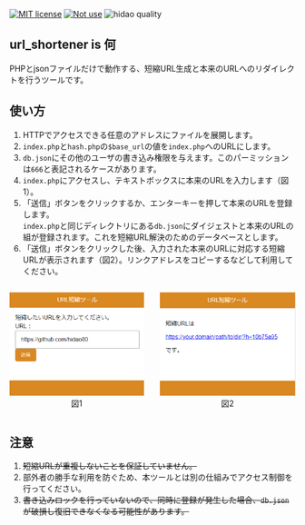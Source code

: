 [![MIT license](https://img.shields.io/badge/license-MIT-blue.svg?style=flat)](LICENSE.md)
[![Not use](https://img.shields.io/badge/Framework-Not_use-blue.svg)](https://nodejs.org/ja/)
![hidao quality](https://img.shields.io/badge/hidao-quality-orange.svg)

## url_shortener is 何

PHPとjsonファイルだけで動作する、短縮URL生成と本来のURLへのリダイレクトを行うツールです。

## 使い方

1. HTTPでアクセスできる任意のアドレスにファイルを展開します。
2. `index.php`と`hash.php`の`$base_url`の値を`index.php`へのURLにします。
3. `db.json`にその他のユーザの書き込み権限を与えます。このパーミッションは`666`と表記されるケースがあります。
4. `index.php`にアクセスし、テキストボックスに本来のURLを入力します（図1）。
5. 「送信」ボタンをクリックするか、エンターキーを押して本来のURLを登録します。  
    `index.php`と同じディレクトリにある`db.json`にダイジェストと本来のURLの組が登録されます。これを短縮URL解決のためのデータベースとします。
6. 「送信」ボタンをクリックした後、入力された本来のURLに対応する短縮URLが表示されます（図2）。リンクアドレスをコピーするなどして利用してください。

<center style="display:flex">
<div style="margin-right:2em">

![図1](ss01.png)  
図1
</div>
<div>

![図2](ss02.png)  
図2
</div>
</center>

## 注意

1. ~~短縮URLが重複しないことを保証していません。~~
2. 部外者の勝手な利用を防ぐため、本ツールとは別の仕組みでアクセス制御を行ってください。
3. ~~書き込みロックを行っていないので、同時に登録が発生した場合、`db.json`が破損し復旧できなくなる可能性があります。~~
